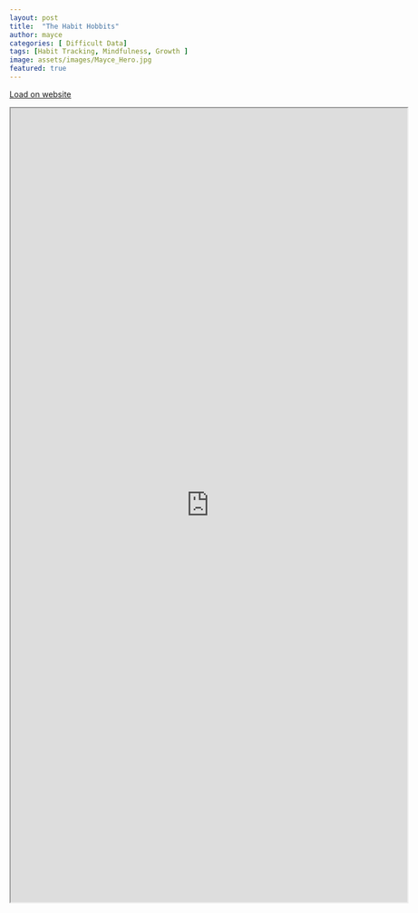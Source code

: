 ```yaml
---
layout: post
title:  "The Habit Hobbits"
author: mayce
categories: [ Difficult Data]
tags: [Habit Tracking, Mindfulness, Growth ]
image: assets/images/Mayce_Hero.jpg
featured: true
---
```



<a href="https://mami8235.wixsite.com/my-site" target="__blank"> Load on website</a>


<iframe src="https://mami8235.wixsite.com/my-site" width="700px" height="1400px" title="embedding from site"></iframe>




